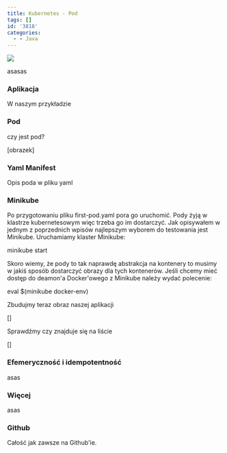 ```yaml
---
title: Kubernetes - Pod
tags: []
id: '3818'
categories:
  - - Java
---
```


![](https://codecouple.pl/wp-content/uploads/2019/04/k8s-1024x221.png)

asasas
<!-- more -->
### Aplikacja

W naszym przykładzie

### Pod

czy jest pod?

\[obrazek\]

### Yaml Manifest

Opis poda w pliku yaml

### Minikube

Po przygotowaniu pliku first-pod.yaml pora go uruchomić. Pody żyją w klastrze kubernetesowym więc trzeba go im dostarczyć. Jak opisywałem w jednym z poprzednich wpisów najlepszym wyborem do testowania jest Minikube. Uruchamiamy klaster Minikube:

minikube start

Skoro wiemy, że pody to tak naprawdę abstrakcja na kontenery to musimy w jakiś sposób dostarczyć obrazy dla tych kontenerów. Jeśli chcemy mieć dostęp do deamon'a Docker'owego z Minikube należy wydać polecenie:

eval $(minikube docker-env)

Zbudujmy teraz obraz naszej aplikacji

\[\]

Sprawdźmy czy znajduje się na liście

\[\]

### Efemeryczność i idempotentność

asas

### Więcej

asas

### Github

Całość jak zawsze na Github'ie.